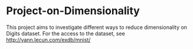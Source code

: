 # Project-on-Dimensionality
This project aims to investigate different ways to reduce dimensionality on Digits dataset. For the access to the dataset, see http://yann.lecun.com/exdb/mnist/

